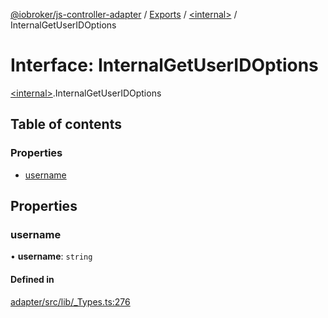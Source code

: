 [@iobroker/js-controller-adapter](../README.md) / [Exports](../modules.md) / [\<internal\>](../modules/internal_.md) / InternalGetUserIDOptions

# Interface: InternalGetUserIDOptions

[\<internal\>](../modules/internal_.md).InternalGetUserIDOptions

## Table of contents

### Properties

- [username](internal_.InternalGetUserIDOptions.md#username)

## Properties

### username

• **username**: `string`

#### Defined in

[adapter/src/lib/_Types.ts:276](https://github.com/ioBroker/ioBroker.js-controller/blob/7460e1f30f6bf482b09e2b115f10f768721731ff/packages/adapter/src/lib/_Types.ts#L276)
